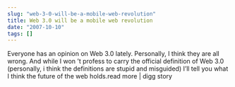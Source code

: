 ```yaml
---
slug: "web-3-0-will-be-a-mobile-web-revolution"
title: Web 3.0 will be a mobile web revolution
date: "2007-10-10"
tags: []
---
```

Everyone has an opinion on Web 3.0 lately. Personally, I think they are all wrong. And while I won
’t profess to carry the official definition of Web 3.0 (personally, i think the definitions are stupid and misguided) I’ll tell you what I think the future of the web holds.read more | digg story
